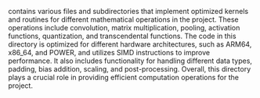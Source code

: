 contains various files and subdirectories that implement optimized kernels and routines for different mathematical operations in the project. These operations include convolution, matrix multiplication, pooling, activation functions, quantization, and transcendental functions. The code in this directory is optimized for different hardware architectures, such as ARM64, x86_64, and POWER, and utilizes SIMD instructions to improve performance. It also includes functionality for handling different data types, padding, bias addition, scaling, and post-processing. Overall, this directory plays a crucial role in providing efficient computation operations for the project.